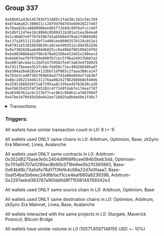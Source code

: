 ## Group 337

```0xa76a3d116a2cb6fd544b976cd0b84116781cb402
0x68b01a43b145783bf13d85c2fab38c163c54c359
0x6f4a6a82c308021c128f9d704703e69920227e07
0xf0ae826ca80d098beed65f7269dc997bafcccbdf
0x1dbf114fee18c8960c0509d11b201a31ea364ea0
0x1cdb607e9f76f939b7d1ab5094d78ab2fd869405
0xc37a16511131dbf7a40b1ee0b963578129cb52e1
0x87912e5101bb58639ca9cee5093512cdd43b2d36
0x9a7302828aa6d044b025cc0a49b6f0810942df92
0xbe90388b0ab3f06c676e02106e4524d1e190eecd
0x9eb63aef8f9789e890fb7cec5f9ba24937bb07a2
0xe807a6cbde1c2bdfa5759582fe473a63edf9d929
0xf41176eeee3537c68cfb850c71ec40d2b0486ad7
0xb304a26e8182e4133bb71df003c2faaa360ca147
0x783e3ca40f3b5769bb9ad77d1e08e664af7ab36f
0x8bc2462234d4131176aa062427862b66b8e540eb
0x25911660d26f2a67295aa8c335ea45f63b38ca36
0xef6b35d25f4f345202c4f7340fdabfe174ea77d7
0xa659bf61ac6c523bf7cac062c9b8b1ca766709df
0x47be3470d45d36e042ee71b025a0bde69e1f48c7
```
<details>
<summary>Transactions:</summary>

Hashes: 

Wallet: 0xa76a3d116a2cb6fd544b976cd0b84116781cb402

       Hash: 0x03acb3d1739d39e1a2f3354488e9ed02140ec04cbc9710d64ecadaa3e4f1d402
         - source chain: Arbitrum
         - destination chain: Optimism
         - project: Stargate
         - contract: 0x352d8275aae3e0c2404d9f68f6cee084b5beb3dd
         - value USD: 2825.29645312
       Hash: 0x61d5997ac0adeb254caeaecf6b325d1ed97ba4445ecd2c1b6ef7cb3d8c57afee
         - source chain: Arbitrum
         - destination chain: Optimism
         - project: Stargate
         - contract: 0x352d8275aae3e0c2404d9f68f6cee084b5beb3dd
         - value USD: 3.844741528
       Hash: 0x78d7de49ab6e5967fa0256f16abc3df85b38b693dc7295b127453a8d52d8fcfe
         - source chain: Optimism
         - destination chain: Arbitrum
         - project: Stargate
         - contract: 0x701a95707a0290ac8b90b3719e8ee5b210360883
         - value USD: 2823.60127697
       Hash: 0x5eaa6769e2e7d7f1a8ca9fc08ecfcbab756931d31f5b2af83e3dc23583c7eb00
         - source chain: Base
         - destination chain: zkSync Era Mainnet
         - project: Maverick Protocol
         - contract: 0x64b88c73a5dfa78d1713fe1b4c69a22d7e0faaa7
       Hash: 0xf049a1f66b6f2b6a400f25fd77ec6e80fac9afa6036082ecbf303ca2bc6a1969
         - source chain: Base
         - destination chain: Linea
         - project: Stargate
         - contract: 0xaf54be5b6eec24d6bfacf1cce4eaf680a8239398
         - value USD: 3.108792614
       Hash: 0x21c6cfa0a77f8c513eaeebfea630e6227ef60b669b8a5aacfc737f2c304fb336
         - source chain: Arbitrum
         - destination chain: Base
         - project: Stargate
         - contract: 0x352d8275aae3e0c2404d9f68f6cee084b5beb3dd
         - value USD: 2457.696141116
       Hash: 0xd6ec0aaf73aff4b6fa7a1a0fb8831765545c9f7dee03af57be8f06d7709180a5
         - source chain: Arbitrum
         - destination chain: Avalanche
         - project: Bitcoin Bridge
         - contract: 0x2297aebd383787a160dd0d9f71508148769342e3
         - value USD: 0.1434394455
       Hash: 0xf7cc7f916a025a4db68d9ced36ec4ba5efaa4ef48717ee726fc0c86fec739b19
         - source chain: Base
         - destination chain: Arbitrum
         - project: Stargate
         - contract: 0xaf54be5b6eec24d6bfacf1cce4eaf680a8239398
         - value USD: 2458.168870022
Wallet: 0x68b01a43b145783bf13d85c2fab38c163c54c359

       Hash:0x9657303a0273259953d2cc416cbcab9711e456f905d4e63d5a5ccb0fd9c05a55
         - source chain: Arbitrum
         - destination chain: Optimism
         - project: Stargate
         - contract: 0x352d8275aae3e0c2404d9f68f6cee084b5beb3dd
         - value USD: 2828.276454839
       Hash:0xfdd04f7d78ef77cae0944ccd180c65b6c6021c639986a5c3020b034ae8a163f0
         - source chain: Arbitrum
         - destination chain: Optimism
         - project: Stargate
         - contract: 0x352d8275aae3e0c2404d9f68f6cee084b5beb3dd
         - value USD: 3.844741528
       Hash:0x7e4f04941011f6f993c23436a07ec94a5b069f1deda3cdc3b57e9cace6156846
         - source chain: Optimism
         - destination chain: Arbitrum
         - project: Stargate
         - contract: 0x701a95707a0290ac8b90b3719e8ee5b210360883
         - value USD: 2826.579490595
       Hash:0x40f81eed36ec96bfbd21034349eac92b90357c00ee40d658bbe206e0bb4cb3c1
         - source chain: Base
         - destination chain: zkSync Era Mainnet
         - project: Maverick Protocol
         - contract: 0x64b88c73a5dfa78d1713fe1b4c69a22d7e0faaa7
       Hash:0x587e5c6c27b09480330d533a8c509d9de9aa75bca1600edb92b9843e1a39d1d8
         - source chain: Base
         - destination chain: Linea
         - project: Stargate
         - contract: 0xaf54be5b6eec24d6bfacf1cce4eaf680a8239398
         - value USD: 3.108792614
       Hash:0x5360562bdcda33ba64c3aac06e36ced472d278b0cbaf098a6b55e7735f40719a
         - source chain: Arbitrum
         - destination chain: Base
         - project: Stargate
         - contract: 0x352d8275aae3e0c2404d9f68f6cee084b5beb3dd
         - value USD: 2509.229256089
       Hash:0xc57235a3d6df9752eaf82d6a3803e2f87f89b8650d8c9906a5f53244bbd40f6f
         - source chain: Arbitrum
         - destination chain: Avalanche
         - project: Bitcoin Bridge
         - contract: 0x2297aebd383787a160dd0d9f71508148769342e3
         - value USD: 0.1434394455
       Hash:0xbf085d997bfc65c5e282042090d87cf9e288cae6aea82ed4547a40e73a762926
         - source chain: Base
         - destination chain: Arbitrum
         - project: Stargate
         - contract: 0xaf54be5b6eec24d6bfacf1cce4eaf680a8239398
         - value USD: 2509.622656335
Wallet: 0x6f4a6a82c308021c128f9d704703e69920227e07

       Hash:0x2c8e2e44159fc598c3185101e87b380297bed2f65e84fbff60745dacc30b7287
         - source chain: Arbitrum
         - destination chain: Optimism
         - project: Stargate
         - contract: 0x352d8275aae3e0c2404d9f68f6cee084b5beb3dd
         - value USD: 2842.969930573
       Hash:0x4711ada7b757edc8280ec65eb42ed175963496f5ffcf68c0f2cba49134515915
         - source chain: Arbitrum
         - destination chain: Optimism
         - project: Stargate
         - contract: 0x352d8275aae3e0c2404d9f68f6cee084b5beb3dd
         - value USD: 3.844741528
       Hash:0x438b446ab10fbb9e3dd194647c756223500db93cfe5f82fa95fa9672f558ca75
         - source chain: Optimism
         - destination chain: Arbitrum
         - project: Stargate
         - contract: 0x701a95707a0290ac8b90b3719e8ee5b210360883
         - value USD: 2841.264148865
       Hash:0x0b565d28fda1b82ec6f08a65e94c56989a224764ece40df87f56868e32ee4f8f
         - source chain: Base
         - destination chain: zkSync Era Mainnet
         - project: Maverick Protocol
         - contract: 0x64b88c73a5dfa78d1713fe1b4c69a22d7e0faaa7
       Hash:0x4d03e2552e0196d70e56857b22cf672c67a8e90d9e77fa342553aae853b18bc4
         - source chain: Base
         - destination chain: Linea
         - project: Stargate
         - contract: 0xaf54be5b6eec24d6bfacf1cce4eaf680a8239398
         - value USD: 3.108792614
       Hash:0xe41e6f47527a10231d1a409a82c56756759df912f6fee33aaaabd699267edc28
         - source chain: Arbitrum
         - destination chain: Base
         - project: Stargate
         - contract: 0x352d8275aae3e0c2404d9f68f6cee084b5beb3dd
         - value USD: 2521.867336954
       Hash:0x949115286082eff704ec42e8bf8a006f7aa62b5bc3bdcd930dd02ef70ed11e02
         - source chain: Arbitrum
         - destination chain: Avalanche
         - project: Bitcoin Bridge
         - contract: 0x2297aebd383787a160dd0d9f71508148769342e3
         - value USD: 0.1434394455
       Hash:0x07bf1487d785183f8a3f25939941c1f824142f739cb0181e147a35d23e851bfe
         - source chain: Base
         - destination chain: Arbitrum
         - project: Stargate
         - contract: 0xaf54be5b6eec24d6bfacf1cce4eaf680a8239398
         - value USD: 2522.172356364
Wallet: 0xf0ae826ca80d098beed65f7269dc997bafcccbdf

       Hash:0xf3f592b1e1d859b9239774775565f0057321a582ae64dc1dc6ea3e6d0c8d0a81
         - source chain: Arbitrum
         - destination chain: Optimism
         - project: Stargate
         - contract: 0x352d8275aae3e0c2404d9f68f6cee084b5beb3dd
         - value USD: 2829.65829451
       Hash:0xa839bbd27b63a268615f53473f95120caeca25004e7cb99258bc33f9b6a89124
         - source chain: Arbitrum
         - destination chain: Optimism
         - project: Stargate
         - contract: 0x352d8275aae3e0c2404d9f68f6cee084b5beb3dd
         - value USD: 3.844741528
       Hash:0x4fa9750b0f3950a00e954a03dd130455108af46b19a53b94f8fb238297e5f183
         - source chain: Optimism
         - destination chain: Arbitrum
         - project: Stargate
         - contract: 0x701a95707a0290ac8b90b3719e8ee5b210360883
         - value USD: 2827.960501223
       Hash:0xfa95430a951387dbab6f78b7ec34e6200d1feeb82ffc525e5f0c2f5ff11ad179
         - source chain: Base
         - destination chain: zkSync Era Mainnet
         - project: Maverick Protocol
         - contract: 0x64b88c73a5dfa78d1713fe1b4c69a22d7e0faaa7
       Hash:0xa735e8a82df5dba8aea8d2faa6566c0636c3af5fe8a0c987e2c93f32c9dd183a
         - source chain: Base
         - destination chain: Linea
         - project: Stargate
         - contract: 0xaf54be5b6eec24d6bfacf1cce4eaf680a8239398
         - value USD: 3.108792614
       Hash:0x61b1af650be492b5f1c5c1b689223747fd90c1b24a7678da414b5e3009c71c24
         - source chain: Arbitrum
         - destination chain: Base
         - project: Stargate
         - contract: 0x352d8275aae3e0c2404d9f68f6cee084b5beb3dd
         - value USD: 2510.850949905
       Hash:0x597aa6830995c5db809639871315aa30c05c82da0c0cfa8aa245175886ee1ccf
         - source chain: Arbitrum
         - destination chain: Avalanche
         - project: Bitcoin Bridge
         - contract: 0x2297aebd383787a160dd0d9f71508148769342e3
         - value USD: 0.1434394455
       Hash:0x07625b39deca61d2ba547a71557a24ace8f26067ebd9dbf18ec97b77d425e930
         - source chain: Base
         - destination chain: Arbitrum
         - project: Stargate
         - contract: 0xaf54be5b6eec24d6bfacf1cce4eaf680a8239398
         - value USD: 2511.192832968
Wallet: 0x1dbf114fee18c8960c0509d11b201a31ea364ea0

       Hash:0x737384bc7ad4497153cfdc9e84e841ed92951aa38e9e5b93ea9d5fcffccafab6
         - source chain: Arbitrum
         - destination chain: Optimism
         - project: Stargate
         - contract: 0x352d8275aae3e0c2404d9f68f6cee084b5beb3dd
         - value USD: 2840.523941937
       Hash:0x1754e3e73c94c82189e9e24ec1801b62a321053255a725db6d2806eae7316887
         - source chain: Arbitrum
         - destination chain: Optimism
         - project: Stargate
         - contract: 0x352d8275aae3e0c2404d9f68f6cee084b5beb3dd
         - value USD: 3.844741528
       Hash:0xe342090c8c8948a48f1dfa6189a2b62119681a03712e2109ce5119b0c4434f7b
         - source chain: Optimism
         - destination chain: Arbitrum
         - project: Stargate
         - contract: 0x701a95707a0290ac8b90b3719e8ee5b210360883
         - value USD: 2838.819628307
       Hash:0x1a251202643d372546bcbd6bdacb84f49dab62a8481f538d6bc9bf6915188a44
         - source chain: Base
         - destination chain: zkSync Era Mainnet
         - project: Maverick Protocol
         - contract: 0x64b88c73a5dfa78d1713fe1b4c69a22d7e0faaa7
       Hash:0xf309ac24077b65918766fbd2f69cea5036d6862e9b1023436799c86493f356ff
         - source chain: Base
         - destination chain: Linea
         - project: Stargate
         - contract: 0xaf54be5b6eec24d6bfacf1cce4eaf680a8239398
         - value USD: 3.108792614
       Hash:0x6155d08fe8802fc33781e582d908f6d8e5e98a2a1a8f3815bf2902f7cb8448e5
         - source chain: Arbitrum
         - destination chain: Base
         - project: Stargate
         - contract: 0x352d8275aae3e0c2404d9f68f6cee084b5beb3dd
         - value USD: 2528.939343004
       Hash:0x92fd70952873cba753bad6b32450a04021cb35b196491d80af3c7057c827d075
         - source chain: Arbitrum
         - destination chain: Avalanche
         - project: Bitcoin Bridge
         - contract: 0x2297aebd383787a160dd0d9f71508148769342e3
         - value USD: 0.1434394455
       Hash:0xf46b7ec35a6a91aaa4807c500d6a0c056171934fe27cb1a3862995ee49cc1a23
         - source chain: Base
         - destination chain: Arbitrum
         - project: Stargate
         - contract: 0xaf54be5b6eec24d6bfacf1cce4eaf680a8239398
         - value USD: 2529.286435753
Wallet: 0x1cdb607e9f76f939b7d1ab5094d78ab2fd869405

       Hash:0x4b3b1a1ab6330d61119f2a664be33a796fb78e6f7d53ee6bde8f2dbe2e2bcaf3
         - source chain: Arbitrum
         - destination chain: Optimism
         - project: Stargate
         - contract: 0x352d8275aae3e0c2404d9f68f6cee084b5beb3dd
         - value USD: 2839.559391211
       Hash:0x8660e53e2a628a4c7c5fc7492ca03364d935867fba5f8fd8f07b733bab74d0e2
         - source chain: Arbitrum
         - destination chain: Optimism
         - project: Stargate
         - contract: 0x352d8275aae3e0c2404d9f68f6cee084b5beb3dd
         - value USD: 3.844741528
       Hash:0xa8af30ee01d4b3293b888061bc22c24f31a2ba6501317beb341d392331036f5d
         - source chain: Optimism
         - destination chain: Arbitrum
         - project: Stargate
         - contract: 0x701a95707a0290ac8b90b3719e8ee5b210360883
         - value USD: 2837.855655611
       Hash:0xead689515d31cc237b774d4f9417f2856dd17aea78efc06a94421a7432dba67a
         - source chain: Base
         - destination chain: zkSync Era Mainnet
         - project: Maverick Protocol
         - contract: 0x64b88c73a5dfa78d1713fe1b4c69a22d7e0faaa7
       Hash:0x7e377a69f6e8e2080009c47c517d3a922fe56f9fb789e30c54b0adfd5acfd1b3
         - source chain: Base
         - destination chain: Linea
         - project: Stargate
         - contract: 0xaf54be5b6eec24d6bfacf1cce4eaf680a8239398
         - value USD: 3.108792614
       Hash:0xcc35d61a0a041d9d4fc5de5f45c58dc397b81de915f169c132861e7fce4b4ae9
         - source chain: Arbitrum
         - destination chain: Base
         - project: Stargate
         - contract: 0x352d8275aae3e0c2404d9f68f6cee084b5beb3dd
         - value USD: 2520.810308745
       Hash:0x9ba95c6877324fe82eb2fadf5ef37677c2e80515ab46b4ffd1973f2bfee92435
         - source chain: Arbitrum
         - destination chain: Avalanche
         - project: Bitcoin Bridge
         - contract: 0x2297aebd383787a160dd0d9f71508148769342e3
         - value USD: 0.1431796258
       Hash:0x7694f30d908e85cdfce1fa3346fbd294879e232c698dc0395740ef8061cda736
         - source chain: Base
         - destination chain: Arbitrum
         - project: Stargate
         - contract: 0xaf54be5b6eec24d6bfacf1cce4eaf680a8239398
         - value USD: 2522.460327336
Wallet: 0xc37a16511131dbf7a40b1ee0b963578129cb52e1

       Hash:0x17542f499b1955ed2938e8095427144645114b5e691757e8e33181d5413b5649
         - source chain: Arbitrum
         - destination chain: Optimism
         - project: Stargate
         - contract: 0x352d8275aae3e0c2404d9f68f6cee084b5beb3dd
         - value USD: 2821.907116873
       Hash:0x00ea4d965d0d95cc8c02acc6dbc38707bd39dbc90288e9bfb96c9a39ce5b1e1b
         - source chain: Arbitrum
         - destination chain: Optimism
         - project: Stargate
         - contract: 0x352d8275aae3e0c2404d9f68f6cee084b5beb3dd
         - value USD: 3.844741528
       Hash:0x0cb444040e362cd346ce5a8e8360b1740c1dba47c0b76dc226a9341984cdadaa
         - source chain: Optimism
         - destination chain: Arbitrum
         - project: Stargate
         - contract: 0x701a95707a0290ac8b90b3719e8ee5b210360883
         - value USD: 2820.213973831
       Hash:0xc96bace06bb455799f5aef95b3b58221800010bbe61f2170af3164485f68f03e
         - source chain: Base
         - destination chain: zkSync Era Mainnet
         - project: Maverick Protocol
         - contract: 0x64b88c73a5dfa78d1713fe1b4c69a22d7e0faaa7
       Hash:0x8c210a3fb6af8ae34f0202b18920b28cea346c2f6cb89c625f09d8b815ebaf19
         - source chain: Base
         - destination chain: Linea
         - project: Stargate
         - contract: 0xaf54be5b6eec24d6bfacf1cce4eaf680a8239398
         - value USD: 3.108792614
       Hash:0xac9a8b5249fe1a09e3e08157af5081b79751105eb565f8cbd7c34394f05a6c60
         - source chain: Arbitrum
         - destination chain: Base
         - project: Stargate
         - contract: 0x352d8275aae3e0c2404d9f68f6cee084b5beb3dd
         - value USD: 2456.841358789
       Hash:0x5d780c996045fc685b2c1a64bc667593cac2dbcc7d29b690f9932472560142d1
         - source chain: Arbitrum
         - destination chain: Avalanche
         - project: Bitcoin Bridge
         - contract: 0x2297aebd383787a160dd0d9f71508148769342e3
         - value USD: 0.1431796258
       Hash:0x713d90320fd9ab94033c9d272855b3dac0538a013b555d4d7f263d295b9e7173
         - source chain: Base
         - destination chain: Arbitrum
         - project: Stargate
         - contract: 0xaf54be5b6eec24d6bfacf1cce4eaf680a8239398
         - value USD: 2458.624884784
Wallet: 0x87912e5101bb58639ca9cee5093512cdd43b2d36

       Hash:0x6bcdff3933de53b798625694df67c8ba35e891b064c39459d8f015399df2a870
         - source chain: Arbitrum
         - destination chain: Optimism
         - project: Stargate
         - contract: 0x352d8275aae3e0c2404d9f68f6cee084b5beb3dd
         - value USD: 2826.263725989
       Hash:0x34d93b7bd12b9d6d337457694a9a73912f2e5c138f368329943aae93d8f27981
         - source chain: Arbitrum
         - destination chain: Optimism
         - project: Stargate
         - contract: 0x352d8275aae3e0c2404d9f68f6cee084b5beb3dd
         - value USD: 3.844741528
       Hash:0x0a017073cf29e4e612eff8c2f61e7d13b6fd456ea34c912b730c2c9c03841c33
         - source chain: Optimism
         - destination chain: Arbitrum
         - project: Stargate
         - contract: 0x701a95707a0290ac8b90b3719e8ee5b210360883
         - value USD: 2824.567968808
       Hash:0x8ea33f986cdfbca09b9ee1323efe320bfbe7a2ef956a895d5627f2d819eb50fa
         - source chain: Base
         - destination chain: zkSync Era Mainnet
         - project: Maverick Protocol
         - contract: 0x64b88c73a5dfa78d1713fe1b4c69a22d7e0faaa7
       Hash:0xccfbdc24ee21fa75b05e6f9b97c2225cc72a024de1dbf32d7b8679300a94b855
         - source chain: Base
         - destination chain: Linea
         - project: Stargate
         - contract: 0xaf54be5b6eec24d6bfacf1cce4eaf680a8239398
         - value USD: 3.108792614
       Hash:0x2c0a7607a97c23b310446ae5c8af1204d7bffb19cf4eec8324ddf95c56d3e05c
         - source chain: Arbitrum
         - destination chain: Base
         - project: Stargate
         - contract: 0x352d8275aae3e0c2404d9f68f6cee084b5beb3dd
         - value USD: 2509.836715494
       Hash:0x2441d9ed4ad6b6b2675a12c9e20138d91949266246759be86a7aa44ee96424e3
         - source chain: Arbitrum
         - destination chain: Avalanche
         - project: Bitcoin Bridge
         - contract: 0x2297aebd383787a160dd0d9f71508148769342e3
         - value USD: 0.1431796258
       Hash:0xb257cb1c8830dd87266cb3c154df33b9c4ea887a85c28e2e7f511758daf3b583
         - source chain: Base
         - destination chain: Arbitrum
         - project: Stargate
         - contract: 0xaf54be5b6eec24d6bfacf1cce4eaf680a8239398
         - value USD: 2511.517841245
Wallet: 0x9a7302828aa6d044b025cc0a49b6f0810942df92

       Hash:0x60142d92b41b6a8109ff71dbbc202a9057996981ab4b6c24a0d90afe28f5ce57
         - source chain: Arbitrum
         - destination chain: Optimism
         - project: Stargate
         - contract: 0x352d8275aae3e0c2404d9f68f6cee084b5beb3dd
         - value USD: 2824.883543404
       Hash:0xa3452cebf2238a37ca8b573a0a95164d42f6e3ec74317b732c531a8cf075e65b
         - source chain: Arbitrum
         - destination chain: Optimism
         - project: Stargate
         - contract: 0x352d8275aae3e0c2404d9f68f6cee084b5beb3dd
         - value USD: 3.844741528
       Hash:0xda352d01710146f6245315bdc09a1ae70467d4921ac4f48ea61751c120216c83
         - source chain: Optimism
         - destination chain: Arbitrum
         - project: Stargate
         - contract: 0x701a95707a0290ac8b90b3719e8ee5b210360883
         - value USD: 2823.188614268
       Hash:0xeff018fc301ca16b604a26dbc51c6838d51a669ee1a108d2af4bbda73ab12ea8
         - source chain: Base
         - destination chain: zkSync Era Mainnet
         - project: Maverick Protocol
         - contract: 0x64b88c73a5dfa78d1713fe1b4c69a22d7e0faaa7
       Hash:0x8ada836745df611bcee8801a00b114a5b6fdb1100bfe5579b277087920295bc3
         - source chain: Base
         - destination chain: Linea
         - project: Stargate
         - contract: 0xaf54be5b6eec24d6bfacf1cce4eaf680a8239398
         - value USD: 3.108792614
       Hash:0x672a4f82b68426bd490b2a1946b0be2b2232423b832235cc00ecb39094877871
         - source chain: Arbitrum
         - destination chain: Base
         - project: Stargate
         - contract: 0x352d8275aae3e0c2404d9f68f6cee084b5beb3dd
         - value USD: 2508.267358309
       Hash:0x8b1d159f76e941abd8e79432a20d099517a37679b8af7595220e9411c9dee3a0
         - source chain: Arbitrum
         - destination chain: Avalanche
         - project: Bitcoin Bridge
         - contract: 0x2297aebd383787a160dd0d9f71508148769342e3
         - value USD: 0.1431796258
       Hash:0xe0a977e8ea2e054a366dc2d7ce242859c7b433686da333255a616367e9bb1e4b
         - source chain: Base
         - destination chain: Arbitrum
         - project: Stargate
         - contract: 0xaf54be5b6eec24d6bfacf1cce4eaf680a8239398
         - value USD: 2509.999118808
Wallet: 0xbe90388b0ab3f06c676e02106e4524d1e190eecd

       Hash:0x503577d55cc204a5fe0c9c420d24093c7f8a6edb23d8209be7523e168871bbd4
         - source chain: Arbitrum
         - destination chain: Optimism
         - project: Stargate
         - contract: 0x352d8275aae3e0c2404d9f68f6cee084b5beb3dd
         - value USD: 2837.11633673
       Hash:0x435222fbcb28d5584205d3c3bff2d710cc391d777b6da8ebc94428d67f8e2c4c
         - source chain: Arbitrum
         - destination chain: Optimism
         - project: Stargate
         - contract: 0x352d8275aae3e0c2404d9f68f6cee084b5beb3dd
         - value USD: 3.844741528
       Hash:0xe1a6bf275a7af93474347b19bcc0756801f56b1c835041dd276be2683795a0dd
         - source chain: Optimism
         - destination chain: Arbitrum
         - project: Stargate
         - contract: 0x701a95707a0290ac8b90b3719e8ee5b210360883
         - value USD: 2835.414068208
       Hash:0x6a12d3e45cff872e77a7367a4ebc2e0f8893891e7d8c6cc3d7c7117743a07785
         - source chain: Base
         - destination chain: zkSync Era Mainnet
         - project: Maverick Protocol
         - contract: 0x64b88c73a5dfa78d1713fe1b4c69a22d7e0faaa7
       Hash:0xf0c2e333acf3d887d1bbcaaabfce965b9593816f9534dc8f905f3fa59347b5f8
         - source chain: Base
         - destination chain: Linea
         - project: Stargate
         - contract: 0xaf54be5b6eec24d6bfacf1cce4eaf680a8239398
         - value USD: 3.108792614
       Hash:0xaab184014643d1c9ef30e98556539cf07f5384587e30aa809fb6bdbd4a91a623
         - source chain: Arbitrum
         - destination chain: Base
         - project: Stargate
         - contract: 0x352d8275aae3e0c2404d9f68f6cee084b5beb3dd
         - value USD: 2527.920547107
       Hash:0xbd59d48c51e7b99ebc54865123056312bfec1b0a83a82175659701d43dc2eaa4
         - source chain: Arbitrum
         - destination chain: Avalanche
         - project: Bitcoin Bridge
         - contract: 0x2297aebd383787a160dd0d9f71508148769342e3
         - value USD: 0.1431796258
       Hash:0x5ef3f15b74fd2c271d5cdc7f7f09d76f1d59fb903c0df0ca02fc350c0b95ba29
         - source chain: Base
         - destination chain: Arbitrum
         - project: Stargate
         - contract: 0xaf54be5b6eec24d6bfacf1cce4eaf680a8239398
         - value USD: 2529.616583852
Wallet: 0x9eb63aef8f9789e890fb7cec5f9ba24937bb07a2

       Hash:0x350715d5fc4dd181c95e5d88f92959fc4c6dbe7e115e23bb4accc7f90c6bc2dc
         - source chain: Arbitrum
         - destination chain: Optimism
         - project: Stargate
         - contract: 0x352d8275aae3e0c2404d9f68f6cee084b5beb3dd
         - value USD: 2818.521846841
       Hash:0xf41e46c74e9fa21b6d2c352fe3d6f83ece0e1d4f75772ff73d257fe9a1b73a35
         - source chain: Arbitrum
         - destination chain: Optimism
         - project: Stargate
         - contract: 0x352d8275aae3e0c2404d9f68f6cee084b5beb3dd
         - value USD: 3.844741528
       Hash:0x6d6058d0630d6f60d372fe9b1296748c476e546edb8047e77facad390aaa32a4
         - source chain: Optimism
         - destination chain: Arbitrum
         - project: Stargate
         - contract: 0x701a95707a0290ac8b90b3719e8ee5b210360883
         - value USD: 2816.830734905
       Hash:0xa0ff8afa8ea1283ff67abe99755c5fea4561be6e264c24e524f441dd27417c5c
         - source chain: Base
         - destination chain: zkSync Era Mainnet
         - project: Maverick Protocol
         - contract: 0x64b88c73a5dfa78d1713fe1b4c69a22d7e0faaa7
       Hash:0xfa43d1a6d5cec5ac3e9987c69c77b66750fb73e310e024dba836606f50b20c6b
         - source chain: Base
         - destination chain: Linea
         - project: Stargate
         - contract: 0xaf54be5b6eec24d6bfacf1cce4eaf680a8239398
         - value USD: 3.108792614
       Hash:0x9faa57612c912d2e71da6a9c4cd1349c9ead0e34cec7228ad524a730b4434ed8
         - source chain: Arbitrum
         - destination chain: Base
         - project: Stargate
         - contract: 0x352d8275aae3e0c2404d9f68f6cee084b5beb3dd
         - value USD: 2457.375418553
       Hash:0xf086a6189c847e3739b78386018b4a336ef04b2f4ab5aab4c0f3e5f0d38d8193
         - source chain: Arbitrum
         - destination chain: Avalanche
         - project: Bitcoin Bridge
         - contract: 0x2297aebd383787a160dd0d9f71508148769342e3
         - value USD: 0.14244874
       Hash:0xa07822f50471e98ed6640f827550f8287f14368020f157ff5aba94af118e8bf9
         - source chain: Base
         - destination chain: Arbitrum
         - project: Stargate
         - contract: 0xaf54be5b6eec24d6bfacf1cce4eaf680a8239398
         - value USD: 2457.318476379
Wallet: 0xe807a6cbde1c2bdfa5759582fe473a63edf9d929

       Hash:0xff3b30108841ba4e9f493cf64453560d7a8dc5fd012ef2ecb09a7551293e0457
         - source chain: Arbitrum
         - destination chain: Optimism
         - project: Stargate
         - contract: 0x352d8275aae3e0c2404d9f68f6cee084b5beb3dd
         - value USD: 2821.494701184
       Hash:0x1eefca22df4f1f3181886b8693de2f958bb5f61c52a3565505ee86c8dbe5a06e
         - source chain: Arbitrum
         - destination chain: Optimism
         - project: Stargate
         - contract: 0x352d8275aae3e0c2404d9f68f6cee084b5beb3dd
         - value USD: 3.844741528
       Hash:0x92c345aa4756ca6330f3ecaf85aef4eb6a566c0cc3b50793a4be922669c6d17a
         - source chain: Optimism
         - destination chain: Arbitrum
         - project: Stargate
         - contract: 0x701a95707a0290ac8b90b3719e8ee5b210360883
         - value USD: 2819.801805154
       Hash:0xce07835803f262688db2703a303c67be1a77f7a6999e0fe30e04772ee21337d3
         - source chain: Base
         - destination chain: zkSync Era Mainnet
         - project: Maverick Protocol
         - contract: 0x64b88c73a5dfa78d1713fe1b4c69a22d7e0faaa7
       Hash:0xe784d93d5c78b74c4ece7d21d44bbe64121f66a22783a1c6c4b97bbffd1d4e95
         - source chain: Base
         - destination chain: Linea
         - project: Stargate
         - contract: 0xaf54be5b6eec24d6bfacf1cce4eaf680a8239398
         - value USD: 3.108792614
       Hash:0xf018b94a29a150db450b441a4c6cebddbfecc5b68ecaee43b480df75c60d8566
         - source chain: Arbitrum
         - destination chain: Base
         - project: Stargate
         - contract: 0x352d8275aae3e0c2404d9f68f6cee084b5beb3dd
         - value USD: 2508.723543917
       Hash:0x73ef22fab5579052f0faf689872d72fa83c237bc44354f1a0dec2d0ff316db34
         - source chain: Arbitrum
         - destination chain: Avalanche
         - project: Bitcoin Bridge
         - contract: 0x2297aebd383787a160dd0d9f71508148769342e3
         - value USD: 0.14244874
       Hash:0xadde5b8abc01bc11956461f4dfa55d48d32c93454cea7081fef673610438f46c
         - source chain: Base
         - destination chain: Arbitrum
         - project: Stargate
         - contract: 0xaf54be5b6eec24d6bfacf1cce4eaf680a8239398
         - value USD: 2508.625140035
Wallet: 0xf41176eeee3537c68cfb850c71ec40d2b0486ad7

       Hash:0x5c959bf2b76a28ef63d50a2fcd6ce869f35fea8697d210e5164c12bf51f4b3e2
         - source chain: Arbitrum
         - destination chain: Optimism
         - project: Stargate
         - contract: 0x352d8275aae3e0c2404d9f68f6cee084b5beb3dd
         - value USD: 2836.152943065
       Hash:0xa666ba1d4360c747a51955ba8d359a00c914cb5b4659e0d7dd6d6643da49203c
         - source chain: Arbitrum
         - destination chain: Optimism
         - project: Stargate
         - contract: 0x352d8275aae3e0c2404d9f68f6cee084b5beb3dd
         - value USD: 3.844741528
       Hash:0xeb9917817014d3dcd7269add2883dfd332f47730b97b253400e4ff8c99181381
         - source chain: Optimism
         - destination chain: Arbitrum
         - project: Stargate
         - contract: 0x701a95707a0290ac8b90b3719e8ee5b210360883
         - value USD: 2834.451252573
       Hash:0x40f7c47661bbb375f157b3ce78d6778846f2b20749688302db33a3ae63deaabf
         - source chain: Base
         - destination chain: zkSync Era Mainnet
         - project: Maverick Protocol
         - contract: 0x64b88c73a5dfa78d1713fe1b4c69a22d7e0faaa7
       Hash:0x7b46ec457e232874bb57ca8c968161429dd0a758622dee716f7330ada33ff263
         - source chain: Base
         - destination chain: Linea
         - project: Stargate
         - contract: 0xaf54be5b6eec24d6bfacf1cce4eaf680a8239398
         - value USD: 3.108792614
       Hash:0x64adc80f98f7379a21aed4a297d68d825b71b96acd6b2cc8c8ddcf6f4d177bc7
         - source chain: Arbitrum
         - destination chain: Base
         - project: Stargate
         - contract: 0x352d8275aae3e0c2404d9f68f6cee084b5beb3dd
         - value USD: 2521.178420581
       Hash:0xceca2848152fe1fa256a26a438dcf3a472fbadd6f81c6fb31848ba94703956ec
         - source chain: Arbitrum
         - destination chain: Avalanche
         - project: Bitcoin Bridge
         - contract: 0x2297aebd383787a160dd0d9f71508148769342e3
         - value USD: 0.14244874
       Hash:0x7fc2a685a55ad36f0327fb675ba590f32725dc09f4a4f2ee4d21f42bbd46ddd8
         - source chain: Base
         - destination chain: Arbitrum
         - project: Stargate
         - contract: 0xaf54be5b6eec24d6bfacf1cce4eaf680a8239398
         - value USD: 2521.089080406
Wallet: 0xb304a26e8182e4133bb71df003c2faaa360ca147

       Hash:0x5d571c61d75f46011be48ae3112eab309f54b289e313474a2f7c2236c4584573
         - source chain: Arbitrum
         - destination chain: Optimism
         - project: Stargate
         - contract: 0x352d8275aae3e0c2404d9f68f6cee084b5beb3dd
         - value USD: 2822.873229682
       Hash:0x7c8f2152c6882f80485e5089a71eea1336577e2796fd7a021d8efc74266b4de5
         - source chain: Arbitrum
         - destination chain: Optimism
         - project: Stargate
         - contract: 0x352d8275aae3e0c2404d9f68f6cee084b5beb3dd
         - value USD: 3.844741528
       Hash:0x62f2d761d9feabba33ca529fc7d5e7a1390a550acd59d15bbdeba866ff89a68b
         - source chain: Optimism
         - destination chain: Arbitrum
         - project: Stargate
         - contract: 0x701a95707a0290ac8b90b3719e8ee5b210360883
         - value USD: 2821.179506608
       Hash:0xb508b754e4d9cbc066836fdf945bcd3d0d4240c27a2f4c34dafb1a2b94ea322d
         - source chain: Base
         - destination chain: zkSync Era Mainnet
         - project: Maverick Protocol
         - contract: 0x64b88c73a5dfa78d1713fe1b4c69a22d7e0faaa7
       Hash:0x19d1c5a49b36723b4ac9b25358813a42bbb61edddf7616708820ca15461f079d
         - source chain: Base
         - destination chain: Linea
         - project: Stargate
         - contract: 0xaf54be5b6eec24d6bfacf1cce4eaf680a8239398
         - value USD: 3.108792614
       Hash:0x82741cfb26a7c6b40552502068cd9d9e3b412fe4a02e341a2f93bcc69768be7d
         - source chain: Arbitrum
         - destination chain: Base
         - project: Stargate
         - contract: 0x352d8275aae3e0c2404d9f68f6cee084b5beb3dd
         - value USD: 2510.241494162
       Hash:0x7d5e689f6d9cd33ea25f6bb9684d86dfecb86796a54915cde68ea502be022485
         - source chain: Arbitrum
         - destination chain: Avalanche
         - project: Bitcoin Bridge
         - contract: 0x2297aebd383787a160dd0d9f71508148769342e3
         - value USD: 0.14244874
       Hash:0xf110006752a35f2dde86ba86146df2b0aa50f139653a4bb92ee512a15946a66a
         - source chain: Base
         - destination chain: Arbitrum
         - project: Stargate
         - contract: 0xaf54be5b6eec24d6bfacf1cce4eaf680a8239398
         - value USD: 2510.215483123
Wallet: 0x783e3ca40f3b5769bb9ad77d1e08e664af7ab36f

       Hash:0x04a59ed651e209e62fd618e19d02188c2b61638b658780535c84090f773d2d15
         - source chain: Arbitrum
         - destination chain: Optimism
         - project: Stargate
         - contract: 0x352d8275aae3e0c2404d9f68f6cee084b5beb3dd
         - value USD: 2833.712820739
       Hash:0x8220567a642fa3d1a55885a20365d7a2b2d23f74c313e2a632d95801d2f7b568
         - source chain: Arbitrum
         - destination chain: Optimism
         - project: Stargate
         - contract: 0x352d8275aae3e0c2404d9f68f6cee084b5beb3dd
         - value USD: 3.844741528
       Hash:0x90c9ae24c2b0549bcd2acbbeff19a70a8c9aba5a16a1f643c8d46a02adacb1d2
         - source chain: Optimism
         - destination chain: Arbitrum
         - project: Stargate
         - contract: 0x701a95707a0290ac8b90b3719e8ee5b210360883
         - value USD: 2832.012594323
       Hash:0x246aacb8277809708a0db1308e3701066a8ca9d49ca443e8b5dec08ba27ecf5f
         - source chain: Base
         - destination chain: zkSync Era Mainnet
         - project: Maverick Protocol
         - contract: 0x64b88c73a5dfa78d1713fe1b4c69a22d7e0faaa7
       Hash:0xddab066f7d2a4da1849d796483eb5a6194c76f3b004f1389d217c0b42b1938b3
         - source chain: Base
         - destination chain: Linea
         - project: Stargate
         - contract: 0xaf54be5b6eec24d6bfacf1cce4eaf680a8239398
         - value USD: 3.108792614
       Hash:0x5391e0e464902b38171b2fce6cccc12fee23af5d6cd3edc5f5a7ce4d3a4f7c3c
         - source chain: Arbitrum
         - destination chain: Base
         - project: Stargate
         - contract: 0x352d8275aae3e0c2404d9f68f6cee084b5beb3dd
         - value USD: 2528.331039879
       Hash:0xf63a6735f6244858f63365312219049a42de49de88c330f1a5c87fcdf61fe08d
         - source chain: Arbitrum
         - destination chain: Avalanche
         - project: Bitcoin Bridge
         - contract: 0x2297aebd383787a160dd0d9f71508148769342e3
         - value USD: 0.14244874
       Hash:0x3eb9259fcc3ebaa2b5a9c36c5a1c7b6a4e268d17b83c7f9604af50392bdb1569
         - source chain: Base
         - destination chain: Arbitrum
         - project: Stargate
         - contract: 0xaf54be5b6eec24d6bfacf1cce4eaf680a8239398
         - value USD: 2525.165603967
Wallet: 0x8bc2462234d4131176aa062427862b66b8e540eb

       Hash:0x25a20f56bc69fa84eb0cd0b954280a3f50cf8812474ca45daa18566d6e634848
         - source chain: Arbitrum
         - destination chain: Optimism
         - project: Stargate
         - contract: 0x352d8275aae3e0c2404d9f68f6cee084b5beb3dd
         - value USD: 2818.109925178
       Hash:0x17718d0459c7b779d004c6819a4c1768d06aece05423a294c6bbb2dd069e6f2f
         - source chain: Arbitrum
         - destination chain: Optimism
         - project: Stargate
         - contract: 0x352d8275aae3e0c2404d9f68f6cee084b5beb3dd
         - value USD: 3.844741528
       Hash:0x022a2a804fe48676d6b826eaef81da96c436df11f65e4c651555c3e2252d91bc
         - source chain: Optimism
         - destination chain: Arbitrum
         - project: Stargate
         - contract: 0x701a95707a0290ac8b90b3719e8ee5b210360883
         - value USD: 2816.419060255
       Hash:0xec3532b8db1a5d9fee0ee9d7ddff8edb54ca79c7206f4b2a93be75d2b0bd4313
         - source chain: Base
         - destination chain: zkSync Era Mainnet
         - project: Maverick Protocol
         - contract: 0x64b88c73a5dfa78d1713fe1b4c69a22d7e0faaa7
       Hash:0x6e171680427703385a45a0e923025c2a40ec7c3953c0e2ab5628e24c5450be2b
         - source chain: Base
         - destination chain: Linea
         - project: Stargate
         - contract: 0xaf54be5b6eec24d6bfacf1cce4eaf680a8239398
         - value USD: 3.108792614
       Hash:0xe05b59e00e96d63761e5a8e3061fb2fb18dc78e8e71a947df716d01531e53e51
         - source chain: Arbitrum
         - destination chain: Base
         - project: Stargate
         - contract: 0x352d8275aae3e0c2404d9f68f6cee084b5beb3dd
         - value USD: 2507.35026366
       Hash:0x61545aefec52a6e8931667043d4bde62c76deff0aebbaec1cd635f11d6bdfb42
         - source chain: Arbitrum
         - destination chain: Avalanche
         - project: Bitcoin Bridge
         - contract: 0x2297aebd383787a160dd0d9f71508148769342e3
         - value USD: 0.1416771858
       Hash:0x37c31de94f3918d7465564cb067deb0f9022066f4cf72824ce40c4529e71cdc0
         - source chain: Base
         - destination chain: Arbitrum
         - project: Stargate
         - contract: 0xaf54be5b6eec24d6bfacf1cce4eaf680a8239398
         - value USD: 2507.105759877
Wallet: 0x25911660d26f2a67295aa8c335ea45f63b38ca36

       Hash:0xd56828076d13dc140b6b3e9d591e709e82f56d573dc9a51d3303ece1394d175a
         - source chain: Arbitrum
         - destination chain: Optimism
         - project: Stargate
         - contract: 0x352d8275aae3e0c2404d9f68f6cee084b5beb3dd
         - value USD: 2815.140637022
       Hash:0x0010a65be07a5a531281e04efe31d13e66f7ab98b4096ed8e6d3158fd31b7b0a
         - source chain: Arbitrum
         - destination chain: Optimism
         - project: Stargate
         - contract: 0x352d8275aae3e0c2404d9f68f6cee084b5beb3dd
         - value USD: 3.844741528
       Hash:0x70189c601aa07e93b4b0cd44ba53c6a6b313fa79a8cab24a3a77b173322c6d6b
         - source chain: Optimism
         - destination chain: Arbitrum
         - project: Stargate
         - contract: 0x701a95707a0290ac8b90b3719e8ee5b210360883
         - value USD: 2813.451553193
       Hash:0xc7b1cf909e2f31870763160aeff0a3ad433b408f1ee68f18b5840010fd8f74ba
         - source chain: Base
         - destination chain: zkSync Era Mainnet
         - project: Maverick Protocol
         - contract: 0x64b88c73a5dfa78d1713fe1b4c69a22d7e0faaa7
       Hash:0x61d2481fb80fe9e095a997eb14c1780d59277b057766c61f9c13d923d7966a75
         - source chain: Base
         - destination chain: Linea
         - project: Stargate
         - contract: 0xaf54be5b6eec24d6bfacf1cce4eaf680a8239398
         - value USD: 3.108792614
       Hash:0x30464fd3e59bfc1564ba6c3e625b54dd12d1de5ce6f37693bad25045a5e5da01
         - source chain: Arbitrum
         - destination chain: Base
         - project: Stargate
         - contract: 0x352d8275aae3e0c2404d9f68f6cee084b5beb3dd
         - value USD: 2456.069674883
       Hash:0x51f801bd7ac2af7dfa1f0d47bd33d5f1c2e58a18efcd5b1a08787213fb15e19a
         - source chain: Arbitrum
         - destination chain: Avalanche
         - project: Bitcoin Bridge
         - contract: 0x2297aebd383787a160dd0d9f71508148769342e3
         - value USD: 0.1416771858
       Hash:0x8d860a45b9eaf01df62b5f5bb2464e34e47ff6a36c0c52616aaba272d2d432ac
         - source chain: Base
         - destination chain: Arbitrum
         - project: Stargate
         - contract: 0xaf54be5b6eec24d6bfacf1cce4eaf680a8239398
         - value USD: 2455.917258149
Wallet: 0xef6b35d25f4f345202c4f7340fdabfe174ea77d7

       Hash:0x88d3106863dae0f3c011041d3ebcc879c9d88529831305bd63bc486585deb07e
         - source chain: Arbitrum
         - destination chain: Optimism
         - project: Stargate
         - contract: 0x352d8275aae3e0c2404d9f68f6cee084b5beb3dd
         - value USD: 2832.750582134
       Hash:0x1abc3276916b8034dcaf78dd85f6b28edc311a071fe53053c16c1b7f90b48e11
         - source chain: Arbitrum
         - destination chain: Optimism
         - project: Stargate
         - contract: 0x352d8275aae3e0c2404d9f68f6cee084b5beb3dd
         - value USD: 3.844741528
       Hash:0x65a60cf701e02d6465ca49bbddf64e9287ac8d7fdb63b30b66344cabf8bde30f
         - source chain: Optimism
         - destination chain: Arbitrum
         - project: Stargate
         - contract: 0x701a95707a0290ac8b90b3719e8ee5b210360883
         - value USD: 2831.050932749
       Hash:0xd7811e079b73b694ea1000defa28bcb90898d63346e23c9ca5321b5e693cb5d8
         - source chain: Base
         - destination chain: zkSync Era Mainnet
         - project: Maverick Protocol
         - contract: 0x64b88c73a5dfa78d1713fe1b4c69a22d7e0faaa7
       Hash:0x12d6dbfc5737fc48643d68d78b24ca83e9e4f7cbb262f9bdd91362f631e118e7
         - source chain: Base
         - destination chain: Linea
         - project: Stargate
         - contract: 0xaf54be5b6eec24d6bfacf1cce4eaf680a8239398
         - value USD: 3.108792614
       Hash:0x44c9bdcfa63c6da3fde07c52d9fe8ff8e6fc0b4052b7cdceeb3fda8b9be3f92a
         - source chain: Arbitrum
         - destination chain: Base
         - project: Stargate
         - contract: 0x352d8275aae3e0c2404d9f68f6cee084b5beb3dd
         - value USD: 2519.807870419
       Hash:0xa5616c2a9c79276eb8fe1311545b3e36f579e03c9275060cf673208cde7c2c82
         - source chain: Arbitrum
         - destination chain: Avalanche
         - project: Bitcoin Bridge
         - contract: 0x2297aebd383787a160dd0d9f71508148769342e3
         - value USD: 0.1416771858
       Hash:0xcf1a983e747d7ecd76dea8eda954edf2b7bfd0b99cb126606ac8a678e243dd5b
         - source chain: Base
         - destination chain: Arbitrum
         - project: Stargate
         - contract: 0xaf54be5b6eec24d6bfacf1cce4eaf680a8239398
         - value USD: 2519.620745617
Wallet: 0xa659bf61ac6c523bf7cac062c9b8b1ca766709df

       Hash:0xf765ea0a342690a25a5fdca75b1f3f03754ae14e8748517861f1b6b2811cec25
         - source chain: Arbitrum
         - destination chain: Optimism
         - project: Stargate
         - contract: 0x352d8275aae3e0c2404d9f68f6cee084b5beb3dd
         - value USD: 2819.486799588
       Hash:0x884f204f58aebc9407313128cd04427535709adb5713f3a33aa66dacbdd3479d
         - source chain: Arbitrum
         - destination chain: Optimism
         - project: Stargate
         - contract: 0x352d8275aae3e0c2404d9f68f6cee084b5beb3dd
         - value USD: 3.844741528
       Hash:0xf55f81762e87c50eac28e0bf02b93b3ef93034f785843b3d38c80dcb2e6d5574
         - source chain: Optimism
         - destination chain: Arbitrum
         - project: Stargate
         - contract: 0x701a95707a0290ac8b90b3719e8ee5b210360883
         - value USD: 2817.795108622
       Hash:0xfcb5fa928b9fb1c3acffbe527ebf503605eeda7c406fa1e5503e50fdf0eab057
         - source chain: Base
         - destination chain: zkSync Era Mainnet
         - project: Maverick Protocol
         - contract: 0x64b88c73a5dfa78d1713fe1b4c69a22d7e0faaa7
       Hash:0x13e81b0a9dbf62ba368526ae55613043a4a2df1484b44465c3fc8f3abb2ed624
         - source chain: Base
         - destination chain: Linea
         - project: Stargate
         - contract: 0xaf54be5b6eec24d6bfacf1cce4eaf680a8239398
         - value USD: 3.108792614
       Hash:0xa1a235d4136878e3c21d3eee580c1056e588655bc9f07d400d46248def01b626
         - source chain: Arbitrum
         - destination chain: Base
         - project: Stargate
         - contract: 0x352d8275aae3e0c2404d9f68f6cee084b5beb3dd
         - value USD: 2508.939799149
       Hash:0xf47b3670dfae51a1f224a1616f6ffe482ba9daac8f13607321a7af697f4bd3cc
         - source chain: Arbitrum
         - destination chain: Avalanche
         - project: Bitcoin Bridge
         - contract: 0x2297aebd383787a160dd0d9f71508148769342e3
         - value USD: 0.1416771858
       Hash:0xc79708c31e3eb03ba9c1ae3603b58eb7f6970d61ac621ff52aaee58a75e2793f
         - source chain: Base
         - destination chain: Arbitrum
         - project: Stargate
         - contract: 0xaf54be5b6eec24d6bfacf1cce4eaf680a8239398
         - value USD: 2508.668333732
Wallet: 0x47be3470d45d36e042ee71b025a0bde69e1f48c7

       Hash:0x9ee31a21e2f754b1f77b23667049dbe3bd3683428376141e2a550d4da90569e6
         - source chain: Arbitrum
         - destination chain: Optimism
         - project: Stargate
         - contract: 0x352d8275aae3e0c2404d9f68f6cee084b5beb3dd
         - value USD: 2830.313387961
       Hash:0x40eca49f9b684769e252208295fc8246694531b6f293fcd4a936d1002856a29d
         - source chain: Arbitrum
         - destination chain: Optimism
         - project: Stargate
         - contract: 0x352d8275aae3e0c2404d9f68f6cee084b5beb3dd
         - value USD: 3.844741528
       Hash:0x19bb60ab4fe5047ee9ead31e77714f2c7f9c17c0e6ccd5529b519754499db2b7
         - source chain: Optimism
         - destination chain: Arbitrum
         - project: Stargate
         - contract: 0x701a95707a0290ac8b90b3719e8ee5b210360883
         - value USD: 2828.615200653
       Hash:0xeaf4e369e874066b2d7e179a0f9475be9e6bb308860d1a84bdaebad78f46069c
         - source chain: Base
         - destination chain: zkSync Era Mainnet
         - project: Maverick Protocol
         - contract: 0x64b88c73a5dfa78d1713fe1b4c69a22d7e0faaa7
       Hash:0x8f0685011d80619e06993fb718dd4b2f906a8c67e72c0713ab1af2d199e55c05
         - source chain: Base
         - destination chain: Linea
         - project: Stargate
         - contract: 0xaf54be5b6eec24d6bfacf1cce4eaf680a8239398
         - value USD: 3.108792614
       Hash:0xf308c661ee9066e9938d36210c0506cc75b5b349c0a3f17587e3c75be637ef13
         - source chain: Arbitrum
         - destination chain: Base
         - project: Stargate
         - contract: 0x352d8275aae3e0c2404d9f68f6cee084b5beb3dd
         - value USD: 2523.882322251
       Hash:0x6096046ed05cdb8931dee7588e40bce027a22a326c3838cd26879fef82e366a6
         - source chain: Arbitrum
         - destination chain: Avalanche
         - project: Bitcoin Bridge
         - contract: 0x2297aebd383787a160dd0d9f71508148769342e3
         - value USD: 0.1416771858
       Hash:0x9bada1a66ea7d0093ec0e64ae6769debcf8a78d1a280fab6da68d2e380d5d2a9
         - source chain: Base
         - destination chain: Arbitrum
         - project: Stargate
         - contract: 0xaf54be5b6eec24d6bfacf1cce4eaf680a8239398
         - value USD: 2523.664895896

</details>


### Triggers: 
All wallets have similar transaction count in L0: 8 (+-1)

All wallets used ONLY same chains in L0: Arbitrum, Optimism, Base, zkSync Era Mainnet, Linea, Avalanche

All wallets used ONLY same contracts in L0: Arbitrum-0x352d8275aae3e0c2404d9f68f6cee084b5beb3dd, Optimism-0x701a95707a0290ac8b90b3719e8ee5b210360883, Base-0x64b88c73a5dfa78d1713fe1b4c69a22d7e0faaa7, Base-0xaf54be5b6eec24d6bfacf1cce4eaf680a8239398, Arbitrum-0x2297aebd383787a160dd0d9f71508148769342e3

All wallets used ONLY same source chain in L0: Arbitrum, Optimism, Base

All wallets used ONLY same destination chains in L0: Optimism, Arbitrum, zkSync Era Mainnet, Linea, Base, Avalanche

All wallets Interacted with the same projects in L0: Stargate, Maverick Protocol, Bitcoin Bridge

All wallets have similar volume in L0 (10571.8597148155 USD +- 10%)

